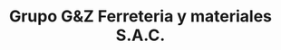 ---
title: "Grupo G&Z Ferreteria y materiales S.A.C."
url: /26-de-octubre/grupo-gundz-ferreteria-y-materiales-s-a-c/
shop: Eisenwaren
---